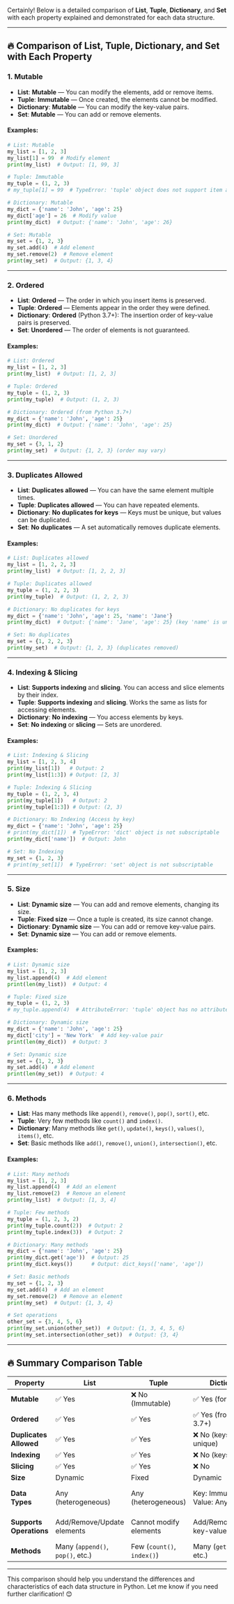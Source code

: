 Certainly! Below is a detailed comparison of **List**, **Tuple**, **Dictionary**, and **Set** with each property explained and demonstrated for each data structure.

---

## 🔥 **Comparison of List, Tuple, Dictionary, and Set with Each Property**

### **1. Mutable**
- **List**: **Mutable** — You can modify the elements, add or remove items.
- **Tuple**: **Immutable** — Once created, the elements cannot be modified.
- **Dictionary**: **Mutable** — You can modify the key-value pairs.
- **Set**: **Mutable** — You can add or remove elements.

#### **Examples**:
```python
# List: Mutable
my_list = [1, 2, 3]
my_list[1] = 99  # Modify element
print(my_list)  # Output: [1, 99, 3]

# Tuple: Immutable
my_tuple = (1, 2, 3)
# my_tuple[1] = 99  # TypeError: 'tuple' object does not support item assignment

# Dictionary: Mutable
my_dict = {'name': 'John', 'age': 25}
my_dict['age'] = 26  # Modify value
print(my_dict)  # Output: {'name': 'John', 'age': 26}

# Set: Mutable
my_set = {1, 2, 3}
my_set.add(4)  # Add element
my_set.remove(2)  # Remove element
print(my_set)  # Output: {1, 3, 4}
```

---

### **2. Ordered**
- **List**: **Ordered** — The order in which you insert items is preserved.
- **Tuple**: **Ordered** — Elements appear in the order they were defined.
- **Dictionary**: **Ordered** (Python 3.7+): The insertion order of key-value pairs is preserved.
- **Set**: **Unordered** — The order of elements is not guaranteed.

#### **Examples**:
```python
# List: Ordered
my_list = [1, 2, 3]
print(my_list)  # Output: [1, 2, 3]

# Tuple: Ordered
my_tuple = (1, 2, 3)
print(my_tuple)  # Output: (1, 2, 3)

# Dictionary: Ordered (from Python 3.7+)
my_dict = {'name': 'John', 'age': 25}
print(my_dict)  # Output: {'name': 'John', 'age': 25}

# Set: Unordered
my_set = {3, 1, 2}
print(my_set)  # Output: {1, 2, 3} (order may vary)
```

---

### **3. Duplicates Allowed**
- **List**: **Duplicates allowed** — You can have the same element multiple times.
- **Tuple**: **Duplicates allowed** — You can have repeated elements.
- **Dictionary**: **No duplicates for keys** — Keys must be unique, but values can be duplicated.
- **Set**: **No duplicates** — A set automatically removes duplicate elements.

#### **Examples**:
```python
# List: Duplicates allowed
my_list = [1, 2, 2, 3]
print(my_list)  # Output: [1, 2, 2, 3]

# Tuple: Duplicates allowed
my_tuple = (1, 2, 2, 3)
print(my_tuple)  # Output: (1, 2, 2, 3)

# Dictionary: No duplicates for keys
my_dict = {'name': 'John', 'age': 25, 'name': 'Jane'}
print(my_dict)  # Output: {'name': 'Jane', 'age': 25} (key 'name' is unique)

# Set: No duplicates
my_set = {1, 2, 2, 3}
print(my_set)  # Output: {1, 2, 3} (duplicates removed)
```

---

### **4. Indexing & Slicing**
- **List**: **Supports indexing** and **slicing**. You can access and slice elements by their index.
- **Tuple**: **Supports indexing** and **slicing**. Works the same as lists for accessing elements.
- **Dictionary**: **No indexing** — You access elements by keys.
- **Set**: **No indexing** or **slicing** — Sets are unordered.

#### **Examples**:
```python
# List: Indexing & Slicing
my_list = [1, 2, 3, 4]
print(my_list[1])   # Output: 2
print(my_list[1:3]) # Output: [2, 3]

# Tuple: Indexing & Slicing
my_tuple = (1, 2, 3, 4)
print(my_tuple[1])   # Output: 2
print(my_tuple[1:3]) # Output: (2, 3)

# Dictionary: No Indexing (Access by key)
my_dict = {'name': 'John', 'age': 25}
# print(my_dict[1])  # TypeError: 'dict' object is not subscriptable
print(my_dict['name'])  # Output: John

# Set: No Indexing
my_set = {1, 2, 3}
# print(my_set[1])  # TypeError: 'set' object is not subscriptable
```

---

### **5. Size**
- **List**: **Dynamic size** — You can add and remove elements, changing its size.
- **Tuple**: **Fixed size** — Once a tuple is created, its size cannot change.
- **Dictionary**: **Dynamic size** — You can add or remove key-value pairs.
- **Set**: **Dynamic size** — You can add or remove elements.

#### **Examples**:
```python
# List: Dynamic size
my_list = [1, 2, 3]
my_list.append(4)  # Add element
print(len(my_list))  # Output: 4

# Tuple: Fixed size
my_tuple = (1, 2, 3)
# my_tuple.append(4)  # AttributeError: 'tuple' object has no attribute 'append'

# Dictionary: Dynamic size
my_dict = {'name': 'John', 'age': 25}
my_dict['city'] = 'New York'  # Add key-value pair
print(len(my_dict))  # Output: 3

# Set: Dynamic size
my_set = {1, 2, 3}
my_set.add(4)  # Add element
print(len(my_set))  # Output: 4
```

---

### **6. Methods**
- **List**: Has many methods like `append()`, `remove()`, `pop()`, `sort()`, etc.
- **Tuple**: Very few methods like `count()` and `index()`.
- **Dictionary**: Many methods like `get()`, `update()`, `keys()`, `values()`, `items()`, etc.
- **Set**: Basic methods like `add()`, `remove()`, `union()`, `intersection()`, etc.

#### **Examples**:
```python
# List: Many methods
my_list = [1, 2, 3]
my_list.append(4)  # Add an element
my_list.remove(2)  # Remove an element
print(my_list)  # Output: [1, 3, 4]

# Tuple: Few methods
my_tuple = (1, 2, 3, 2)
print(my_tuple.count(2))  # Output: 2
print(my_tuple.index(3))  # Output: 2

# Dictionary: Many methods
my_dict = {'name': 'John', 'age': 25}
print(my_dict.get('age'))  # Output: 25
print(my_dict.keys())      # Output: dict_keys(['name', 'age'])

# Set: Basic methods
my_set = {1, 2, 3}
my_set.add(4)  # Add an element
my_set.remove(2)  # Remove an element
print(my_set)  # Output: {1, 3, 4}

# Set operations
other_set = {3, 4, 5, 6}
print(my_set.union(other_set))  # Output: {1, 3, 4, 5, 6}
print(my_set.intersection(other_set))  # Output: {3, 4}
```

---

## 🔥 **Summary Comparison Table**

| **Property**               | **List**                        | **Tuple**                        | **Dictionary**                   | **Set**                           |
|---------------------------|---------------------------------|----------------------------------|----------------------------------|-----------------------------------|
| **Mutable**                | ✅ Yes                          | ❌ No (Immutable)                | ✅ Yes (for values)              | ✅ Yes                            |
| **Ordered**                | ✅ Yes                          | ✅ Yes                           | ✅ Yes (from Python 3.7+)        | ❌ No (unordered)                 |
| **Duplicates Allowed**     | ✅ Yes                          | ✅ Yes                           | ❌ No (keys must be unique)      | ❌ No (unique elements only)      |
| **Indexing**               | ✅ Yes                          | ✅ Yes                           | ❌ No (keys)                     | ❌ No                             |
| **Slicing**                | ✅ Yes                          | ✅ Yes                           | ❌ No                            | ❌ No                             |
| **Size**                   | Dynamic                         | Fixed                           | Dynamic                          | Dynamic                           |
| **Data Types**             | Any (heterogeneous)             | Any (heterogeneous)              | Key: Immutable, Value: Any       | Any (heterogeneous, but unique)   |
| **Supports Operations**    | Add/Remove/Update elements      | Cannot modify elements           | Add/Remove/Update key-value pairs| Set operations (union, intersection)|
| **Methods**                | Many (`append()`, `pop()`, etc.)| Few (`count()`, `index()`)       | Many (`get()`, `keys()`, etc.)   | Basic (`add()`, `remove()`, etc.) |

---

This comparison should help you understand the differences and characteristics of each data structure in Python. Let me know if you need further clarification! 😊
